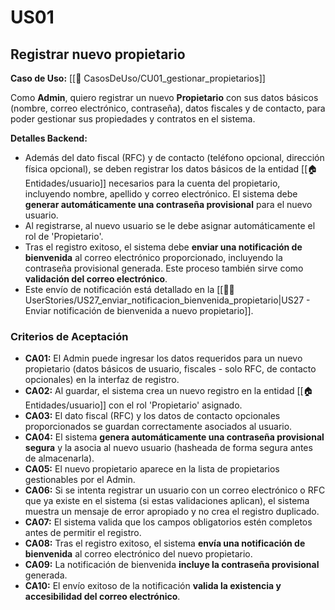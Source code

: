 # US01

## Registrar nuevo propietario

**Caso de Uso:** [[📄 CasosDeUso/CU01_gestionar_propietarios]]

Como **Admin**, quiero registrar un nuevo **Propietario** con sus datos básicos (nombre, correo electrónico, contraseña), datos fiscales y de contacto, para poder gestionar sus propiedades y contratos en el sistema.

**Detalles Backend:**
- Además del dato fiscal (RFC) y de contacto (teléfono opcional, dirección física opcional), se deben registrar los datos básicos de la entidad [[🏠 Entidades/usuario]] necesarios para la cuenta del propietario, incluyendo nombre, apellido y correo electrónico. El sistema debe **generar automáticamente una contraseña provisional** para el nuevo usuario.
- Al registrarse, al nuevo usuario se le debe asignar automáticamente el rol de 'Propietario'.
- Tras el registro exitoso, el sistema debe **enviar una notificación de bienvenida** al correo electrónico proporcionado, incluyendo la contraseña provisional generada. Este proceso también sirve como **validación del correo electrónico**.
- Este envío de notificación está detallado en la [[🧑‍💻 UserStories/US27_enviar_notificacion_bienvenida_propietario|US27 - Enviar notificación de bienvenida a nuevo propietario]].
### Criterios de Aceptación

- **CA01:** El Admin puede ingresar los datos requeridos para un nuevo propietario (datos básicos de usuario, fiscales - solo RFC, de contacto opcionales) en la interfaz de registro.
- **CA02:** Al guardar, el sistema crea un nuevo registro en la entidad [[🏠 Entidades/usuario]] con el rol 'Propietario' asignado.
- **CA03:** El dato fiscal (RFC) y los datos de contacto opcionales proporcionados se guardan correctamente asociados al usuario.
- **CA04:** El sistema **genera automáticamente una contraseña provisional segura** y la asocia al nuevo usuario (hasheada de forma segura antes de almacenarla).
- **CA05:** El nuevo propietario aparece en la lista de propietarios gestionables por el Admin.
- **CA06:** Si se intenta registrar un usuario con un correo electrónico o RFC que ya existe en el sistema (si estas validaciones aplican), el sistema muestra un mensaje de error apropiado y no crea el registro duplicado.
- **CA07:** El sistema valida que los campos obligatorios estén completos antes de permitir el registro.
 - **CA08:** Tras el registro exitoso, el sistema **envía una notificación de bienvenida** al correo electrónico del nuevo propietario.
 - **CA09:** La notificación de bienvenida **incluye la contraseña provisional** generada.
 - **CA10:** El envío exitoso de la notificación **valida la existencia y accesibilidad del correo electrónico**.
